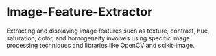 # Image-Feature-Extractor
Extracting and displaying image features such as texture, contrast, hue, saturation, color, and homogeneity involves using specific image processing techniques and libraries like OpenCV and scikit-image.
